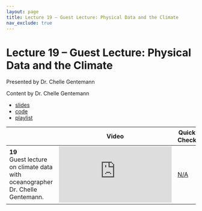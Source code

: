 ```yaml
---
layout: page
title: Lecture 19 – Guest Lecture: Physical Data and the Climate
nav_exclude: true
---
```


# Lecture 19 – Guest Lecture: Physical Data and the Climate

Presented by Dr. Chelle Gentemann

Content by Dr. Chelle Gentemann

- [slides](https://bit.ly/d100-21-climate)
- [code](https://data100.datahub.berkeley.edu/hub/user-redirect/git-sync?repo=https://github.com/DS-100/fa21&subPath=lec/lec19/&branch=main)
- [playlist](https://youtube.com/playlist?list=PLQCcNQgUcDfofMcFc894bQDIlCCyfK8qF)

<table>
<colgroup>
<col style="width: 25%" />
<col style="width: 25%" />
<col style="width: 25%" />
</colgroup>
<thead>
<tr class="header">
<th></th>
<th>Video</th>
<th>Quick Check</th>
</tr>
</thead>
<tbody>
<tr>
<td><strong>19</strong> <br />Guest lecture on climate data with oceanographer Dr. Chelle Gentemann.</td>
<td><iframe width="300" height="" src="https://youtube.com/embed/Zbpzjy3OSmM" frameborder="0" allow="accelerometer; autoplay; encrypted-media; gyroscope; picture-in-picture" allowfullscreen=""></iframe></td>
<td><a href="" target="\_blank">N/A</a></td>
</tr>

</tbody></table>
